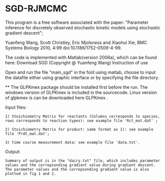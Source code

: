 SGD-RJMCMC
==========

This program is a free software associated with the paper: "Parameter inference for discretely observed stochastic kinetic models using stochastic gradient descent";

Yuanfeng Wang, Scott Christley, Eric Mjolsness and Xiaohui Xie, BMC Systems Biology 2010, 4:99 doi:10.1186/1752-0509-4-99.

The code is implemented with Matlab(version 2008a), which can be found here: Download SGD
(Copyright @ Yuanfeng Wang)
Instruction of use

Open and run the file "main_sgd" in the fold using matlab, choose to input the datafile either using graphic interface or by specifying the file directory.

** The GLPKmex package should be installed first before the run. The windows version of GLPKmex is included in the sourcecode. Linux version of glpkmex is can be downloaded here GLPKmex
.

Input files:

    1) Stoichiometry Matrix for reactants (Columns corresponds to species, rows corresponds to reaction types): see example file 'Rct_mat.dat' ;

    2) Stoichiometry Matrix for product: same format as 1): see example file 'Prdt_mat.dat';

    3) time course measurement data: see example file 'data.txt'.

Output:

    Summary of output is in the "dairy.txt" file, which includes parameter values and the correpsonding gradient value during gradient descent. The parameter values and the correpsonding gradient value is also plotted in fig 1 and 2. 
